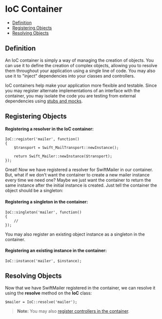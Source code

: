 # IoC Container

- [Definition](/docs/ioc#definition)
- [Registering Objects](/docs/ioc#register)
- [Resolving Objects](/docs/ioc#resolve)

<a name="definition"></a>
## Definition

An IoC container is simply a way of managing the creation of objects. You can use it to define the creation of complex objects, allowing you to resolve them throughout your application using a single line of code. You may also use it to "inject" dependencies into your classes and controllers.

IoC containers help make your application more flexible and testable. Since you may register alternate implementations of an interface with the container, you may isolate the code you are testing from external dependencies using [stubs and mocks](http://martinfowler.com/articles/mocksArentStubs.html).

<a name="register"></a>
## Registering Objects

#### Registering a resolver in the IoC container:

	IoC::register('mailer', function()
	{
		$transport = Swift_MailTransport::newInstance();

		return Swift_Mailer::newInstance($transport);
	});


Great! Now we have registered a resolver for SwiftMailer in our container. But, what if we don't want the container to create a new mailer instance every time we need one? Maybe we just want the container to return the same instance after the initial instance is created. Just tell the container the object should be a singleton:

#### Registering a singleton in the container:

	IoC::singleton('mailer', function()
	{
		//
	});

You may also register an existing object instance as a singleton in the container.

#### Registering an existing instance in the container:

	IoC::instance('mailer', $instance);

<a name="resolve"></a>
## Resolving Objects

Now that we have SwiftMailer registered in the container, we can resolve it using the **resolve** method on the **IoC** class:

	$mailer = IoC::resolve('mailer');

> **Note:** You may also [register controllers in the container](/docs/controllers#dependency-injection).